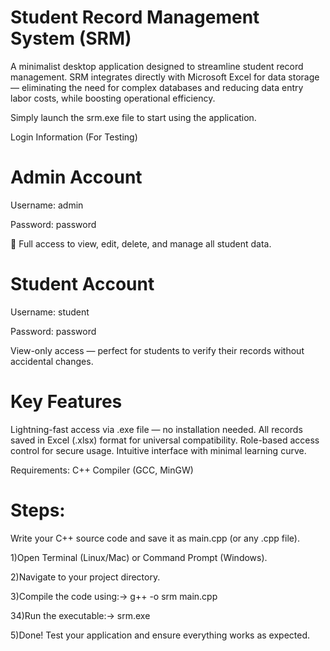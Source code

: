 # Student Record Management System (SRM)

A minimalist desktop application designed to streamline student record management.
SRM integrates directly with Microsoft Excel for data storage — eliminating the need for complex databases and reducing data entry labor costs, while boosting operational efficiency.

Simply launch the srm.exe file to start using the application.

Login Information (For Testing)

# Admin Account

Username: admin

Password: password

🔧 Full access to view, edit, delete, and manage all student data.

# Student Account

Username: student

Password: password

View-only access — perfect for students to verify their records without accidental changes.

# Key Features

Lightning-fast access via .exe file — no installation needed.
All records saved in Excel (.xlsx) format for universal compatibility.
Role-based access control for secure usage.
Intuitive interface with minimal learning curve.

Requirements:
C++ Compiler (GCC, MinGW)

# Steps:

Write your C++ source code and save it as main.cpp (or any .cpp file).

1)Open Terminal (Linux/Mac) or Command Prompt (Windows).

2)Navigate to your project directory.

3)Compile the code using:->
g++ -o srm main.cpp

34)Run the executable:->
srm.exe

5)Done! Test your application and ensure everything works as expected.

